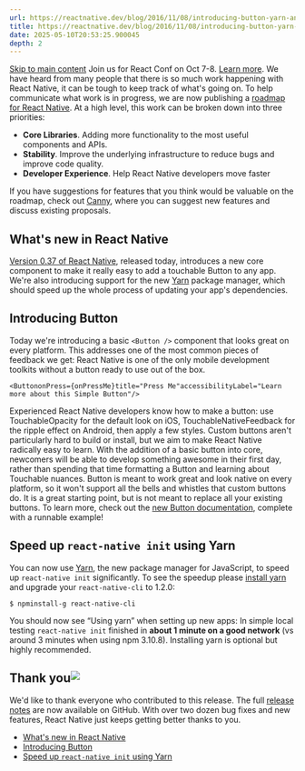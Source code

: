 ```yaml
---
url: https://reactnative.dev/blog/2016/11/08/introducing-button-yarn-and-a-public-roadmap
title: https://reactnative.dev/blog/2016/11/08/introducing-button-yarn-and-a-public-roadmap
date: 2025-05-10T20:53:25.900045
depth: 2
---
```


[Skip to main content](https://reactnative.dev/blog/2016/11/08/introducing-button-yarn-and-a-public-roadmap#__docusaurus_skipToContent_fallback)
Join us for React Conf on Oct 7-8. [Learn more](https://conf.react.dev).
We have heard from many people that there is so much work happening with React Native, it can be tough to keep track of what's going on. To help communicate what work is in progress, we are now publishing a [roadmap for React Native](https://github.com/facebook/react-native/wiki/Roadmap). At a high level, this work can be broken down into three priorities:
  * **Core Libraries**. Adding more functionality to the most useful components and APIs.
  * **Stability**. Improve the underlying infrastructure to reduce bugs and improve code quality.
  * **Developer Experience**. Help React Native developers move faster


If you have suggestions for features that you think would be valuable on the roadmap, check out [Canny](https://react-native.canny.io/feature-requests), where you can suggest new features and discuss existing proposals.
## What's new in React Native[​](https://reactnative.dev/blog/2016/11/08/introducing-button-yarn-and-a-public-roadmap#whats-new-in-react-native "Direct link to What's new in React Native")
[Version 0.37 of React Native](https://github.com/facebook/react-native/releases/tag/v0.37.0), released today, introduces a new core component to make it really easy to add a touchable Button to any app. We're also introducing support for the new [Yarn](https://yarnpkg.com/) package manager, which should speed up the whole process of updating your app's dependencies.
## Introducing Button[​](https://reactnative.dev/blog/2016/11/08/introducing-button-yarn-and-a-public-roadmap#introducing-button "Direct link to Introducing Button")
Today we're introducing a basic `<Button />` component that looks great on every platform. This addresses one of the most common pieces of feedback we get: React Native is one of the only mobile development toolkits without a button ready to use out of the box.
```
<ButtononPress={onPressMe}title="Press Me"accessibilityLabel="Learn more about this Simple Button"/>
```

Experienced React Native developers know how to make a button: use TouchableOpacity for the default look on iOS, TouchableNativeFeedback for the ripple effect on Android, then apply a few styles. Custom buttons aren't particularly hard to build or install, but we aim to make React Native radically easy to learn. With the addition of a basic button into core, newcomers will be able to develop something awesome in their first day, rather than spending that time formatting a Button and learning about Touchable nuances.
Button is meant to work great and look native on every platform, so it won't support all the bells and whistles that custom buttons do. It is a great starting point, but is not meant to replace all your existing buttons. To learn more, check out the [new Button documentation](https://reactnative.dev/docs/button), complete with a runnable example!
## Speed up `react-native init` using Yarn[​](https://reactnative.dev/blog/2016/11/08/introducing-button-yarn-and-a-public-roadmap#speed-up-react-native-init-using-yarn "Direct link to speed-up-react-native-init-using-yarn")
You can now use [Yarn](https://yarnpkg.com/), the new package manager for JavaScript, to speed up `react-native init` significantly. To see the speedup please [install yarn](https://yarnpkg.com/en/docs/install) and upgrade your `react-native-cli` to 1.2.0:
```
$ npminstall-g react-native-cli
```

You should now see “Using yarn” when setting up new apps:
In simple local testing `react-native init` finished in **about 1 minute on a good network** (vs around 3 minutes when using npm 3.10.8). Installing yarn is optional but highly recommended.
## Thank you![​](https://reactnative.dev/blog/2016/11/08/introducing-button-yarn-and-a-public-roadmap#thank-you "Direct link to Thank you!")
We'd like to thank everyone who contributed to this release. The full [release notes](https://github.com/facebook/react-native/releases/tag/v0.37.0) are now available on GitHub. With over two dozen bug fixes and new features, React Native just keeps getting better thanks to you.
  * [What's new in React Native](https://reactnative.dev/blog/2016/11/08/introducing-button-yarn-and-a-public-roadmap#whats-new-in-react-native)
  * [Introducing Button](https://reactnative.dev/blog/2016/11/08/introducing-button-yarn-and-a-public-roadmap#introducing-button)
  * [Speed up `react-native init` using Yarn](https://reactnative.dev/blog/2016/11/08/introducing-button-yarn-and-a-public-roadmap#speed-up-react-native-init-using-yarn)



